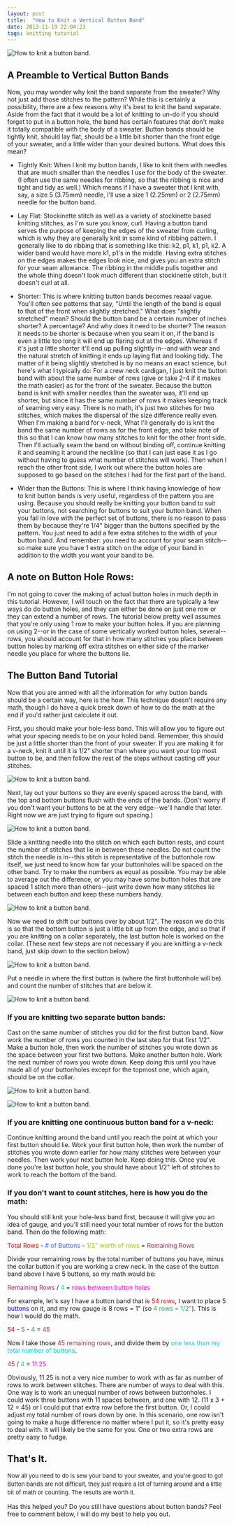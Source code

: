 ```yaml
---
layout: post
title:  "How to Knit a Vertical Button Band"
date: 2013-11-19 22:04:23
tags: knitting tutorial
---
```

![How to knit a button band.](/uploads/2013/11/how-to-knit-a-button-band_header.jpg)
## A Preamble to Vertical Button Bands
Now, you may wonder why knit the band separate from the sweater? Why not just add those stitches to the pattern? While this is certainly a possibility, there are a few reasons why it's best to knit the band separate. Aside from the fact that it would be a lot of knitting to un-do if you should forget to put in a button hole, the band has certain features that don't make it totally compatible with the body of a sweater. Button bands should be tightly knit, should lay flat, should be a little bit shorter than the front edge of your sweater, and a little wider than your desired buttons. What does this mean?

* Tightly Knit:
When I knit my button bands, I like to knit them with needles that are much smaller than the needles I use for the body of the sweater. (I often use the same needles for ribbing, so that the ribbing is nice and tight and tidy as well.) Which means if I have a sweater that I knit with, say, a size 5 (3.75mm) needle, I'll use a size 1 (2.25mm) or 2 (2.75mm) needle for the button band.

* Lay Flat:
Stockinette stitch as well as a variety of stockinette based knitting stitches, as I'm sure you know, curl. Having a button band serves the purpose of keeping the edges of the sweater from curling, which is why they are generally knit in some kind of ribbing pattern. I generally like to do ribbing that is something like this: k2, p1, k1, p1, k2. A wider band would have more k1, p1's in the middle. Having extra stitches on the edges makes the edges look nice, and gives you an extra stitch for your seam allowance. The ribbing in the middle pulls together and the whole thing doesn't look much different than stockinette stitch, but it doesn't curl at all.

* Shorter:
This is where knitting button bands becomes reaaal vague. You'll often see patterns that say, "Until the length of the band is equal to that of the front when slightly stretched." What does "slightly stretched" mean? Should the button band be a certain number of inches shorter? A percentage? And why does it need to be shorter? The reason it needs to be shorter is because when you seam it on, if the band is even a little too long it will end up flaring out at the edges. Whereas if it's just a little shorter it'll end up pulling slightly in--and with wear and the natural stretch of knitting it ends up laying flat and looking tidy. The matter of it being slightly stretched is by no means an exact science, but here's what I typically do: For a crew neck cardigan, I just knit the button band with about the same number of rows (give or take 2-4 if it makes the math easier) as for the front of the sweater. Because the button band is knit with smaller needles than the sweater was, it'll end up shorter, but since it has the same number of rows it makes keeping track of seaming very easy. There is no math, it's just two stitches for two stitches, which makes the dispersal of the size difference really even. When I'm making a band for v-neck, What I'll generally do is knit the band the same number of rows as for the front edge, and take note of this so that I can know how many stitches to knit for the other front side. Then I'll actually seam the band on without binding off, continue knitting it and seaming it around the neckline (so that I can just ease it as I go without having to guess what number of stitches will work). Then when I reach the other front side, I work out where the button holes are supposed to go based on the stitches I had for the first part of the band.

* Wider than the Buttons:
This is where I think having knowledge of how to knit button bands is very useful, regardless of the pattern you are using. Because you should really be knitting your button band to suit your buttons, not searching for buttons to suit your button band. When you fall in love with the perfect set of buttons, there is no reason to pass them by because they're 1/4" bigger than the buttons specified by the pattern. You just need to add a few extra stitches to the width of your button band. And remember: you need to account for your seam stitch--so make sure you have 1 extra stitch on the edge of your band in addition to the width you want your band to be.

## A note on Button Hole Rows:

I'm not going to cover the making of actual button holes in much depth in this tutorial. However, I will touch on the fact that there are typically a few ways do do button holes, and they can either be done on just one row or they can extend a number of rows. The tutorial below pretty well assumes that you're only using 1 row to make your button holes. If you are planning on using 2--or in the case of some vertically worked button holes, several-- rows, you should account for that in how many stitches you place between button holes by marking off extra stitches on either side of the marker needle you place for where the buttons lie.

## The Button Band Tutorial

Now that you are armed with all the information for why button bands should be a certain way, here is the how. This technique doesn't require any math, though I do have a quick break down of how to do the math at the end if you'd rather just calculate it out.

First, you should make your hole-less band. This will allow you to figure out what your spacing needs to be on your holed band. Remember, this should be just a little shorter than the front of your sweater. If you are making it for a v-neck, knit it until it is 1/2" shorter than where you want your top most button to be, and then follow the rest of the steps without casting off your stitches.

![How to knit a button band.](/uploads/2013/11/how-to-knit-a-button-band_01.jpg)

Next, lay out your buttons so they are evenly spaced across the band, with the top and bottom buttons flush with the ends of the bands. (Don't worry if you don't want your buttons to be at the very edge--we'll handle that later. Right now we are just trying to figure out spacing.)

![How to knit a button band.](/uploads/2013/11/how-to-knit-a-button-band_02.jpg)

Slide a knitting needle into the stitch on which each button rests, and count the number of stitches that lie in between these needles. Do not count the stitch the needle is in--this stitch is representative of the buttonhole row itself, we just need to know how far your buttonholes will be spaced on the other band. Try to make the numbers as equal as possible. You may be able to average out the difference, or you may have some button holes that are spaced 1 stitch more than others--just write down how many stitches lie between each button and keep these numbers handy.

![How to knit a button band.](/uploads/2013/11/how-to-knit-a-button-band_03.jpg)

Now we need to shift our buttons over by about 1/2". The reason we do this is so that the bottom button is just a little bit up from the edge, and so that if you are knitting on a collar separately, the last button hole is worked on the collar. (These next few steps are not necessary if you are knitting a v-neck band, just skip down to the section below)

![How to knit a button band.](/uploads/2013/11/how-to-knit-a-button-band_04.jpg)

Put a needle in where the first button is (where the first buttonhole will be) and count the number of stitches that are below it.

![How to knit a button band.](/uploads/2013/11/how-to-knit-a-button-band_05.jpg)

### If you are knitting two separate button bands:

Cast on the same number of stitches you did for the first button band. Now work the number of rows you counted in the last step for that first 1/2". Make a button hole, then work the number of stitches you wrote down as the space between your first two buttons. Make another button hole. Work the next number of rows you wrote down. Keep doing this until you have made all of your buttonholes except for the topmost one, which again, should be on the collar.

![How to knit a button band.](/uploads/2013/11/how-to-knit-a-button-band_06.jpg)

![How to knit a button band.](/uploads/2013/11/how-to-knit-a-button-band_07.jpg)

### If you are knitting one continuous button band for a v-neck:

Continue knitting around the band until you reach the point at which your first button should lie. Work your first button hole, then work the number of stitches you wrote down earlier for how many stitches were between your needles. Then work your next button hole. Keep doing this. Once you've done you're last button hole, you should have about 1/2" left of stitches to work to reach the bottom of the band.

### If you don't want to count stitches, here is how you do the math:

You should still knit your hole-less band first, because it will give you an idea of gauge, and you'll still need your total number of rows for the button band. Then do the following math:

<span style="color: #ff0000;">Total Rows</span> - <span style="color: #3366ff;"># of Buttons</span> - <span style="color: #99cc00;">1/2" worth of rows</span> =<span style="color: #993366;"> Remaining Rows</span>

Divide your remaining rows by the total number of buttons you have, minus the collar button if you are working a crew neck. In the case of the button band above I have 5 buttons, so my math would be:

<span style="color: #993366;">Remaining Rows</span> / <span style="color: #00ccff;">4</span> = <span style="color: #ff00ff;">rows between button holes</span>

For example, let's say I have a button band that is <span style="color: #ff0000;">54 rows</span>, I want to place <span style="color: #0000ff;">5 buttons</span> on it, and my row gauge is 8 rows = 1" (so <span style="color: #339966;">4 rows = 1/2"</span>). This is how I would do the math.

<span style="color: #ff0000;">54</span> - <span style="color: #3366ff;">5</span> - <span style="color: #339966;">4</span> = <span style="color: #993366;">45</span>

Now I take those <span style="color: #993366;">45 remaining rows</span>, and divide them by <span style="color: #00ccff;">one less than my total number of buttons</span>.

<span style="color: #993366;">45</span> /<span style="color: #00ccff;"> 4 <span style="color: #000000;">= <span style="color: #ff00ff;">11.25</span></span></span>

Obviously, 11.25 is not a very nice number to work with as far as number of rows to work between stitches. There are number of ways to deal with this. One way is to work an unequal number of rows between buttonholes. I could work three buttons with 11 spaces between, and one with 12.  (11 x 3 + 12 = 45) or I could put that extra row before the first button. Or, I could adjust my total number of rows down by one. In this scenario, one row isn't going to make a huge difference no matter where I put it, so it's pretty easy to deal with. It will likely be the same for you. One or two extra rows are pretty easy to fudge.

## That's It.

<span style="font-size: 13px; line-height: 19px;">Now all you need to do is sew your band to your sweater, and you're good to go! Button bands are not difficult, they just require a lot of turning around and a little bit of math or counting. The results are worth it.</span>

Has this helped you? Do you still have questions about button bands? Feel free to comment below, I will do my best to help you out.
